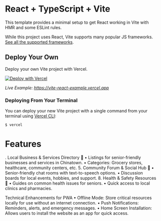 # React + TypeScript + Vite

This template provides a minimal setup to get React working in Vite with HMR and some ESLint rules.

While this project uses React, Vite supports many popular JS frameworks. [See all the supported frameworks](https://vitejs.dev/guide/#scaffolding-your-first-vite-project).

## Deploy Your Own

Deploy your own Vite project with Vercel.

[![Deploy with Vercel](https://vercel.com/button)](https://vercel.com/new/clone?repository-url=https://github.com/vercel/vercel/tree/main/examples/vite-react&template=vite-react)

_Live Example: https://vite-react-example.vercel.app_

### Deploying From Your Terminal

You can deploy your new Vite project with a single command from your terminal using [Vercel CLI](https://vercel.com/download):

```shell
$ vercel
```
# Features 
.	Local Business & Services Directory 🏪
	•	Listings for senior-friendly businesses and services in Chinatown.
	•	Categories: Grocery stores, healthcare, community centers, etc.
5.	Community Forum & Social Hub 🏡
	•	Senior-friendly chat rooms with text-to-speech options.
	•	Discussion boards for local events, hobbies, and support.
8.	Health & Safety Resources 🏥
	•	Guides on common health issues for seniors.
	•	Quick access to local clinics and pharmacies.

Technical Enhancements for PWA
	•	Offline Mode: Store critical resources locally for use without an internet connection.
	•	Push Notifications: Reminders, alerts, and emergency messages.
	•	Home Screen Installation: Allows users to install the website as an app for quick access.
